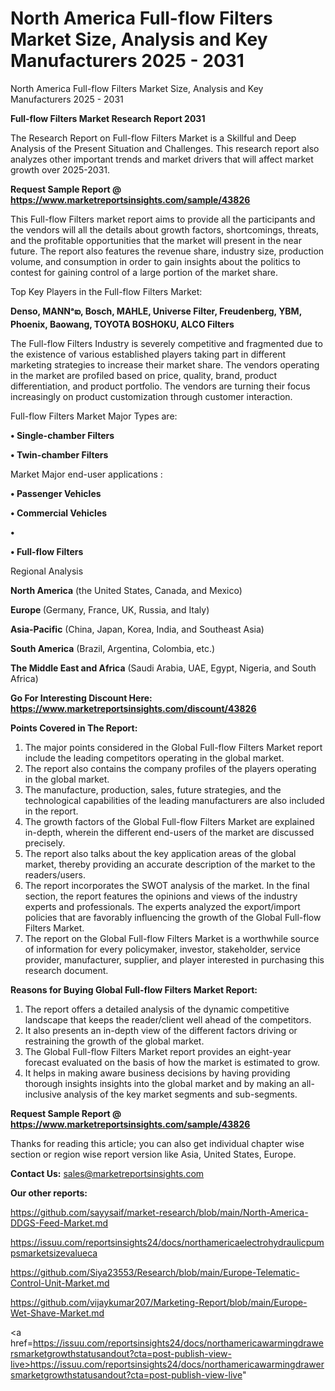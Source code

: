 # North America Full-flow Filters Market Size, Analysis and Key Manufacturers 2025 - 2031
North America Full-flow Filters Market Size, Analysis and Key Manufacturers 2025 - 2031

<strong>Full-flow Filters Market Research Report 2031</strong>

The Research Report on Full-flow Filters Market is a Skillful and Deep Analysis of the Present Situation and Challenges. This research report also analyzes other important trends and market drivers that will affect market growth over 2025-2031.

<strong>Request Sample Report @ <a href=https://www.marketreportsinsights.com/sample/43826>https://www.marketreportsinsights.com/sample/43826</a></strong>

This Full-flow Filters market report aims to provide all the participants and the vendors will all the details about growth factors, shortcomings, threats, and the profitable opportunities that the market will present in the near future. The report also features the revenue share, industry size, production volume, and consumption in order to gain insights about the politics to contest for gaining control of a large portion of the market share.

Top Key Players in the Full-flow Filters Market:

<strong>Denso, MANNᵃఐ, Bosch, MAHLE, Universe Filter, Freudenberg, YBM, Phoenix, Baowang, TOYOTA BOSHOKU, ALCO Filters</strong>

The Full-flow Filters Industry is severely competitive and fragmented due to the existence of various established players taking part in different marketing strategies to increase their market share. The vendors operating in the market are profiled based on price, quality, brand, product differentiation, and product portfolio. The vendors are turning their focus increasingly on product customization through customer interaction.

Full-flow Filters Market Major Types are:

<strong>•  Single-chamber Filters

•  Twin-chamber Filters</strong>

Market Major end-user applications :

<strong>•  Passenger Vehicles

•  Commercial Vehicles

•  

•  Full-flow Filters</strong>

Regional Analysis

</u><strong><b>North America</b></strong> (the United States, Canada, and Mexico)

<strong><b>Europe </b></strong>(Germany, France, UK, Russia, and Italy)

<strong><b>Asia-Pacific</b></strong> (China, Japan, Korea, India, and Southeast Asia)

<strong><b>South America</b></strong> (Brazil, Argentina, Colombia, etc.)

<strong><b>The Middle East and Africa</b></strong> (Saudi Arabia, UAE, Egypt, Nigeria, and South Africa)

<strong>Go For Interesting Discount Here: <a href=https://www.marketreportsinsights.com/discount/43826>https://www.marketreportsinsights.com/discount/43826</a></strong>

<strong>Points Covered in The Report:</strong>
<ol>
  <li>The major points considered in the Global Full-flow Filters Market report include the leading competitors operating in the global market.</li>
  <li>The report also contains the company profiles of the players operating in the global market.</li>
  <li>The manufacture, production, sales, future strategies, and the technological capabilities of the leading manufacturers are also included in the report.</li>
  <li>The growth factors of the Global Full-flow Filters Market are explained in-depth, wherein the different end-users of the market are discussed precisely.</li>
  <li>The report also talks about the key application areas of the global market, thereby providing an accurate description of the market to the readers/users.</li>
  <li>The report incorporates the SWOT analysis of the market. In the final section, the report features the opinions and views of the industry experts and professionals. The experts analyzed the export/import policies that are favorably influencing the growth of the Global Full-flow Filters Market.</li>
  <li>The report on the Global Full-flow Filters Market is a worthwhile source of information for every policymaker, investor, stakeholder, service provider, manufacturer, supplier, and player interested in purchasing this research document.</li>
</ol>
<strong>Reasons for Buying Global Full-flow Filters Market Report:</strong>

<ol>
  <li>The report offers a detailed analysis of the dynamic competitive landscape that keeps the reader/client well ahead of the competitors.</li>
  <li>It also presents an in-depth view of the different factors driving or restraining the growth of the global market.</li>
  <li>The Global Full-flow Filters Market report provides an eight-year forecast evaluated on the basis of how the market is estimated to grow.</li>
  <li>It helps in making aware business decisions by having providing thorough insights insights into the global market and by making an all-inclusive analysis of the key market segments and sub-segments.</li>
</ol>
<strong>Request Sample Report @ <a href=https://www.marketreportsinsights.com/sample/43826>https://www.marketreportsinsights.com/sample/43826</a></strong>


Thanks for reading this article; you can also get individual chapter wise section or region wise report version like Asia, United States, Europe.

<strong>Contact Us:</strong>
sales@marketreportsinsights.com

<strong>Our other reports:</strong>

<a href=https://github.com/sayysaif/market-research/blob/main/North-America-DDGS-Feed-Market.md>https://github.com/sayysaif/market-research/blob/main/North-America-DDGS-Feed-Market.md</a>

<a href=https://issuu.com/reportsinsights24/docs/northamericaelectrohydraulicpumpsmarketsizevalueca>https://issuu.com/reportsinsights24/docs/northamericaelectrohydraulicpumpsmarketsizevalueca</a>

<a href=https://github.com/Siya23553/Research/blob/main/Europe-Telematic-Control-Unit-Market.md>https://github.com/Siya23553/Research/blob/main/Europe-Telematic-Control-Unit-Market.md</a>

<a href=https://github.com/vijaykumar207/Marketing-Report/blob/main/Europe-Wet-Shave-Market.md>https://github.com/vijaykumar207/Marketing-Report/blob/main/Europe-Wet-Shave-Market.md</a>

<a href=https://issuu.com/reportsinsights24/docs/northamericawarmingdrawersmarketgrowthstatusandout?cta=post-publish-view-live>https://issuu.com/reportsinsights24/docs/northamericawarmingdrawersmarketgrowthstatusandout?cta=post-publish-view-live</a>"
